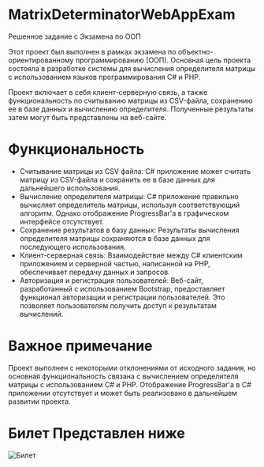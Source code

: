 # MatrixDeterminatorWebAppExam
Решенное задание с Экзамена по ООП 

Этот проект был выполнен в рамках экзамена по объектно-ориентированному программированию (ООП). Основная цель проекта состояла в разработке системы для вычисления определителя матрицы с использованием языков программирования C# и PHP.

Проект включает в себя клиент-серверную связь, а также функциональность по считыванию матрицы из CSV-файла, сохранению ее в базе данных и вычислению определителя. Полученные результаты затем могут быть представлены на веб-сайте.


# Функциональность
* Считывание матрицы из CSV файла: C# приложение может считать матрицу из CSV-файла и сохранить ее в базе данных для дальнейшего использования.
* Вычисление определителя матрицы: C# приложение правильно вычисляет определитель матрицы, используя соответствующий алгоритм. Однако отображение ProgressBar'а в графическом интерфейсе отсутствует.
* Сохранение результатов в базу данных: Результаты вычисления определителя матрицы сохраняются в базе данных для последующего использования.
* Клиент-серверная связь: Взаимодействие между C# клиентским приложением и серверной частью, написанной на PHP, обеспечивает передачу данных и запросов.
* Авторизация и регистрация пользователей: Веб-сайт, разработанный с использованием Bootstrap, предоставляет функционал авторизации и регистрации пользователей. Это позволяет пользователям получить доступ к результатам вычислений.

# Важное примечание
Проект выполнен с некоторыми отклонениями от исходного задания, но основная функциональность связана с вычислением определителя матрицы с использованием C# и PHP. Отображение ProgressBar'а в C# приложении отсутствует и может быть реализовано в дальнейшем развитии проекта.

# Билет Представлен ниже

![Билет](https://github.com/LevGrekov/MatrixDeterminatorWebAppExam/blob/main/localhost5/photo_2023-06-13_09-11-17.jpg)
